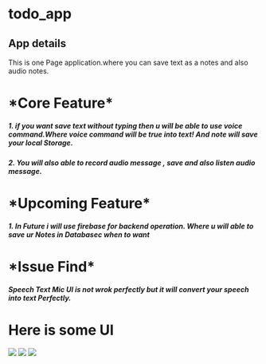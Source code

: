 # todo_app

<h2> App details </h2>
This is one Page application.where you can save text as a notes and also audio notes.
<h1> *Core Feature* </h1>
<h5>1. if you want save text without typing then u will be able to use voice command.Where voice command will be true into text! And note will save your local Storage.</h5>
<h5>2. You will also able to record audio message , save and also listen audio message.</h5>

<h1> *Upcoming Feature* </h1>
<h5>1. In Future i will use firebase for backend operation. Where u will able to save ur Notes in Databasec when to want</h5>


<h1> *Issue Find* </h1>
<h5> Speech Text Mic UI is not wrok perfectly but it will convert your speech into text Perfectly. </h5>

<h1> Here is some UI  </h1>
<p  align="left">
  <img src="https://user-images.githubusercontent.com/73518920/134820681-b733e851-7c0e-4551-80a3-1676482edf44.jpg"/>
  <img src="https://user-images.githubusercontent.com/73518920/134820687-a3372c85-69fe-4868-a01e-6318e9be32e4.jpg"/>
  <img src="https://user-images.githubusercontent.com/73518920/134820690-63414fe1-b108-4ba7-9552-41c2d57f7e1e.jpg"/>
</p>
